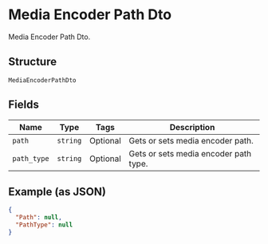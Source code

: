 
# Media Encoder Path Dto

Media Encoder Path Dto.

## Structure

`MediaEncoderPathDto`

## Fields

| Name | Type | Tags | Description |
|  --- | --- | --- | --- |
| `path` | `string` | Optional | Gets or sets media encoder path. |
| `path_type` | `string` | Optional | Gets or sets media encoder path type. |

## Example (as JSON)

```json
{
  "Path": null,
  "PathType": null
}
```

